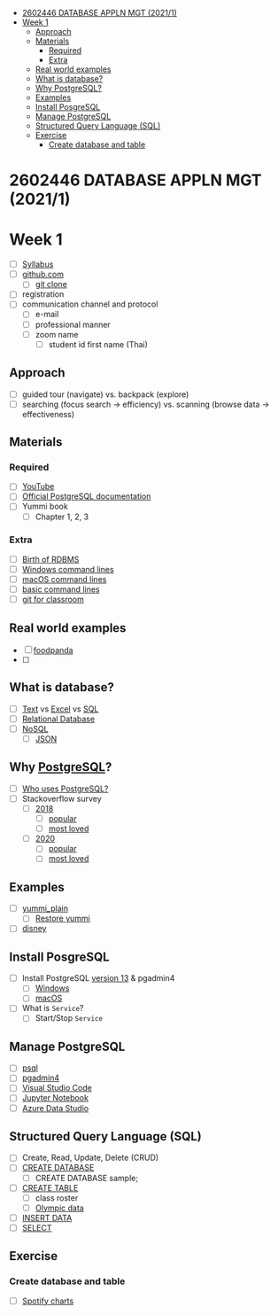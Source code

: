 - [2602446 DATABASE APPLN MGT (2021/1)](#2602446-database-appln-mgt-20211)
- [Week 1](#week-1)
  - [Approach](#approach)
  - [Materials](#materials)
    - [Required](#required)
    - [Extra](#extra)
  - [Real world examples](#real-world-examples)
  - [What is database?](#what-is-database)
  - [Why PostgreSQL?](#why-postgresql)
  - [Examples](#examples)
  - [Install PosgreSQL](#install-posgresql)
  - [Manage PostgreSQL](#manage-postgresql)
  - [Structured Query Language (SQL)](#structured-query-language-sql)
  - [Exercise](#exercise)
    - [Create database and table](#create-database-and-table)

# 2602446 DATABASE APPLN MGT (2021/1) 
# Week 1
* [ ] [Syllabus](./2602446%202564-Sec1.pdf)
* [ ] [github.com](https://github.com/prasertcbs/db_class_2021/tree/week1)
  * [ ] [git clone](https://github.com/prasertcbs/db_class_2021.git)
* [ ] registration
* [ ] communication channel and protocol
  * [ ] e-mail
  * [ ] professional manner
  * [ ] zoom name
    * [ ] student id first name (Thai)
## Approach
* [ ] guided tour (navigate) vs. backpack (explore)
* [ ] searching (focus search -> efficiency) vs. scanning (browse data -> effectiveness)
## Materials
### Required
* [ ] [YouTube](https://www.youtube.com/watch?v=6vEbtwMnXYs&list=PLoTScYm9O0GGi_NqmIu43B-PsxA0wtnyH)
* [ ] [Official PostgreSQL documentation](https://www.postgresql.org/docs/)
* [ ] Yummi book
  * [ ] Chapter 1, 2, 3
### Extra
* [ ] [Birth of RDBMS](./codd.pdf)
* [ ] [Windows command lines](https://www.youtube.com/watch?v=ryfK_L5SBjo&list=PLoTScYm9O0GFpyK3BixJNjkPBUhJuPCl-&index=1)
* [ ] [macOS command lines](https://www.youtube.com/watch?v=uBEqnk4Xm7M&list=PLoTScYm9O0GFpyK3BixJNjkPBUhJuPCl-&index=4)
* [ ] [basic command lines](https://www.youtube.com/watch?v=ryfK_L5SBjo&list=PLoTScYm9O0GFpyK3BixJNjkPBUhJuPCl-)
* [ ] [git for classroom](https://www.youtube.com/watch?v=EBWT7NIo6kU&list=PLoTScYm9O0GHqT9FCnVqH4bBPjcpViVDQ)
## Real world examples
* [ ] [foodpanda](https://www.foodpanda.co.th/)
* [ ]
## What is database?
* [ ] [Text](data/Olympic2016Medal.csv) vs [Excel](data/Olympic2016medal.xlsx) vs [SQL](data/Olympic2016Medal.sql)
* [ ] [Relational Database](https://en.wikipedia.org/wiki/Relational_database)
* [ ] [NoSQL](https://en.wikipedia.org/wiki/NoSQL)
  * [ ] [JSON](https://github.com/prasertcbs/basic-dataset/blob/master/Provinces.json)
## Why [PostgreSQL](https://en.wikipedia.org/wiki/PostgreSQL)?
* [ ] [Who uses PostgreSQL?](https://stackshare.io/postgresql)
* [ ] Stackoverflow survey
  * [ ] [2018](https://insights.stackoverflow.com/survey/2018#technology)
    * [ ] [popular](https://insights.stackoverflow.com/survey/2018#technology-_-databases)
    * [ ] [most loved](https://insights.stackoverflow.com/survey/2018#technology-_-most-loved-dreaded-and-wanted-databases)
  * [ ] [2020](https://insights.stackoverflow.com/survey/2020#most-popular-technologies)
    * [ ] [popular](https://insights.stackoverflow.com/survey/2020#technology-databases)
    * [ ] [most loved](https://insights.stackoverflow.com/survey/2020#technology-most-loved-dreaded-and-wanted-databases)
## Examples
* [ ] [yummi_plain](https://github.com/prasertcbs/postgresql/blob/master/yummi_plain.tar)
  * [ ] [Restore yummi](https://www.youtube.com/watch?v=KoBVSsUBZRc&list=PLoTScYm9O0GGi_NqmIu43B-PsxA0wtnyH&index=123)
* [ ] [disney](https://github.com/prasertcbs/postgresql/blob/master/disney.tar)
## Install PosgreSQL
* [ ] Install PostgreSQL [version 13](https://www.postgresql.org/download/) & pgadmin4
  * [ ] [Windows](https://www.youtube.com/watch?v=q_t4-nJiMBg&list=PLoTScYm9O0GGi_NqmIu43B-PsxA0wtnyH&index=2)
  * [ ] [macOS](https://www.youtube.com/watch?v=XzHbVVx57h0&list=PLoTScYm9O0GGi_NqmIu43B-PsxA0wtnyH&index=4)
* [ ] What is `Service`?
  * [ ] Start/Stop `Service`
## Manage PostgreSQL
* [ ] [psql](https://www.youtube.com/watch?v=hs5IxXjUkO0&list=PLoTScYm9O0GGi_NqmIu43B-PsxA0wtnyH&index=10)
* [ ] [pgadmin4](https://www.youtube.com/watch?v=8XfFkBneXRI&list=PLoTScYm9O0GGi_NqmIu43B-PsxA0wtnyH&index=9)
* [ ] [Visual Studio Code](https://www.youtube.com/watch?v=l2nReOmv2I0&list=PLoTScYm9O0GGi_NqmIu43B-PsxA0wtnyH&index=13)
* [ ] [Jupyter Notebook](https://www.youtube.com/watch?v=bgHPGiE0rkg&list=PLoTScYm9O0GGi_NqmIu43B-PsxA0wtnyH&index=14)
* [ ] [Azure Data Studio](https://www.youtube.com/watch?v=Z_VbAq5dU88&list=PLoTScYm9O0GGi_NqmIu43B-PsxA0wtnyH&index=12)
## Structured Query Language (SQL)
* [ ] Create, Read, Update, Delete (CRUD)
* [ ] [CREATE DATABASE](https://www.youtube.com/watch?v=OWxOt50i8Bw&list=PLoTScYm9O0GGi_NqmIu43B-PsxA0wtnyH&index=16)
  * [ ] CREATE DATABASE sample;
* [ ] [CREATE TABLE](https://www.youtube.com/watch?v=7ixlKjykHBY&list=PLoTScYm9O0GGi_NqmIu43B-PsxA0wtnyH&index=20)
  * [ ] class roster
  * [ ] [Olympic data](data/Olympic2016Medal.csv)
* [ ] [INSERT DATA](https://www.youtube.com/watch?v=-STBNF0We_Y&list=PLoTScYm9O0GGi_NqmIu43B-PsxA0wtnyH&index=68)
* [ ] [SELECT](https://www.youtube.com/watch?v=WaUFLed0aHk&list=PLoTScYm9O0GGi_NqmIu43B-PsxA0wtnyH&index=32)
## Exercise
### Create database and table
* [ ] [Spotify charts](https://spotifycharts.com/regional)
